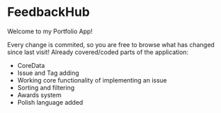 # FeedbackHub
Welcome to my Portfolio App!

Every change is commited, so you are free to browse what has changed since last visit! 
Already covered/coded parts of the application:
- CoreData
- Issue and Tag adding
- Working core functionality of implementing an issue
- Sorting and filtering 
- Awards system
- Polish language added
